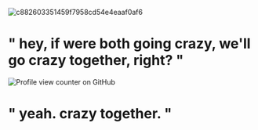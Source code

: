 ![c882603351459f7958cd54e4eaaf0af6](https://github.com/user-attachments/assets/0b62e11d-bbb5-4921-a465-52d66d1820a1)

# " hey, if were both going crazy, we'll go crazy together, right? "

![Profile view counter on GitHub](https://komarev.com/ghpvc/?username=soniccds)

# " yeah. crazy together. "
